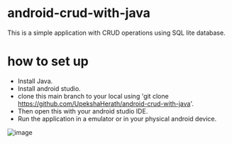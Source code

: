 # android-crud-with-java
This is a simple application with CRUD operations using SQL lite database.

# how to set up
* Install Java.
* Install android studio.
* clone this main branch to your local using 'git clone https://github.com/UpekshaHerath/android-crud-with-java'.
* Then open this with your android studio IDE.
* Run the application in a emulator or in your physical android device.

![image](https://github.com/UpekshaHerath/android-crud-with-java/assets/65499669/afc29b7a-4027-4df2-8ad6-7b6a1a571079)

